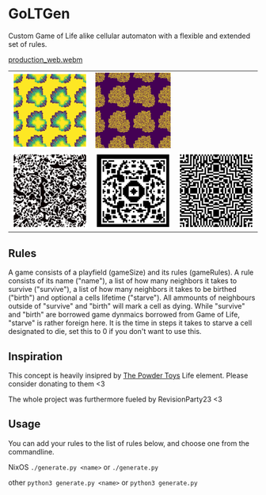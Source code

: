 # GoLTGen

Custom Game of Life alike cellular automaton with a flexible and extended set of rules.

[production_web.webm](https://user-images.githubusercontent.com/7141239/230789976-2c1fab93-3d73-41d3-bd40-d1ee3da4c4eb.webm)

<table>
  <tbody>
    <tr>
      <td>
        <img src="media/maze_SEED_nyaaaa_GEN_125_213324.png"/>
      </td>
      <td>
        <img src="media/maze_SEED_nyaaaa_GEN_125_213433.png"/>
      </td>
    </tr>
    <tr>
      <td>
        <img src="media/castle_SEED_nyaaa_GEN_10_204659.png"/>
      </td>
      <td>
        <img src="media/castle_SEED_nyaaa_GEN_357_150300.png"/>
      </td>
      <td>
        <img src="media/densemaze_SEED_nyaaa_GEN_110_150739.png"/>
      </td>
    </tr>
  </tbody>
</table>

## Rules

A game consists of a playfield (gameSize) and its rules (gameRules). A rule consists of its name ("name"), a list of how many neighbors it takes to survive ("survive"), a list of how many neighbors it takes to be birthed ("birth") and optional a cells lifetime ("starve"). All ammounts of neighbours outside of "survive" and "birth" will mark a cell as dying. While "survive" and "birth" are borrowed game dynmaics borrowed from Game of Life, "starve" is rather foreign here. It is the time in steps it takes to starve a cell designated to die, set this to 0 if you don't want to use this.

## Inspiration

This concept is heavily insipred by [The Powder Toys](https://powdertoy.co.uk/Wiki/W/Element:LIFE.html) Life element. Please consider donating to them <3

The whole project was furthermore fueled by RevisionParty23 <3

## Usage

You can add your rules to the list of rules below, and choose one from the commandline.

NixOS `./generate.py <name>` or `./generate.py`

other `python3 generate.py <name>` or `python3 generate.py`
